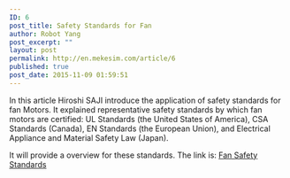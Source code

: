 ```yaml
---
ID: 6
post_title: Safety Standards for Fan
author: Robot Yang
post_excerpt: ""
layout: post
permalink: http://en.mekesim.com/article/6
published: true
post_date: 2015-11-09 01:59:51
---
```

In this article Hiroshi SAJI introduce the application of safety standards for fan Motors. It explained representative safety standards by which fan motors are certified: UL Standards (the United States of America), CSA Standards (Canada), EN Standards (the European Union), and Electrical Appliance and Material Safety Law (Japan).

It will provide a overview for these standards. The link is: <a href="http://www.orientalmotor.com/technology/articles/pdfs/fanstandards.pdf" target="_blank">Fan Safety Standards</a>